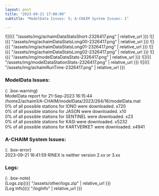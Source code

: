 ```yaml
---
layout: post
title: "2023-09-21 17:00:00"
subtitle: "ModelData Issues: 5; A-CHAIM System Issues: 1"

---
```


![]({{ "/assets/img/achaimDataStatsShort-2326417.png" | relative_url }})
![]({{ "/assets/img/achaimDataStatsLong00-2326417.png" | relative_url }})
![]({{ "/assets/img/achaimDataStatsLong01-2326417.png" | relative_url }})
![]({{ "/assets/img/achaimDataStatsLong02-2326417.png" | relative_url }})
![]({{ "/assets/img/modelDataDataStats-2326417.png" | relative_url }})
![]({{ "/assets/img/modelDataStationStats-2326417.png" | relative_url }})
![]({{ "/assets/img/achaimRunTime-2326417.png" | relative_url }})


### ModelData Issues:  
  
{: .box-warning}  
 ModelData report for 21-Sep-2023 16:15:44   
 /home2/achaim1/A-CHAIM/modelData/2023/264/16/modelData.mat   
 0% of all possible stations for IONO were downloaded. x720   
 0% of all possible stations for JASON were downloaded. x10   
 0% of all possible stations for SENTINEL were downloaded. x23   
 0% of all possible stations for KASI were downloaded. x5232   
 0% of all possible stations for KARTVERKET were downloaded. x4941   
  
### A-CHAIM System Issues:  
  
{: .box-error}  
2023-09-21 16:41:59 RINEX is neither version 2.xx or 3.xx  

### Logs:  
  
{: .box-note}  
[Logs.zip]({{ "/assets/other/logs.zip" | relative_url }})  
[Log Info]({{ "/logInfo" | relative_url }})  
